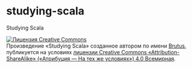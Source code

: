 studying-scala
==============

Studying Scala


<a rel="license" href="http://creativecommons.org/licenses/by-sa/4.0/"><img alt="Лицензия Creative Commons" style="border-width:0" src="http://i.creativecommons.org/l/by-sa/4.0/88x31.png" /></a><br />Произведение «<span xmlns:dct="http://purl.org/dc/terms/" href="http://purl.org/dc/dcmitype/Text" property="dct:title" rel="dct:type">Studying Scala</span>» созданное автором по имени <a xmlns:cc="http://creativecommons.org/ns#" href="https://github.com/dev-brutus/studying-scala" property="cc:attributionName" rel="cc:attributionURL">Brutus</a>, публикуется на условиях <a rel="license" href="http://creativecommons.org/licenses/by-sa/4.0/">лицензии Creative Commons «Attribution-ShareAlike» («Атрибуция — На тех же условиях») 4.0 Всемирная</a>.